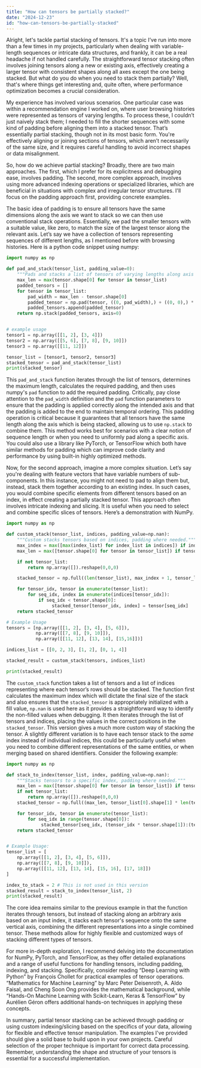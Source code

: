 ```yaml
---
title: "How can tensors be partially stacked?"
date: "2024-12-23"
id: "how-can-tensors-be-partially-stacked"
---
```


Alright, let's tackle partial stacking of tensors. It's a topic I’ve run into more than a few times in my projects, particularly when dealing with variable-length sequences or intricate data structures, and frankly, it can be a real headache if not handled carefully. The straightforward tensor stacking often involves joining tensors along a new or existing axis, effectively creating a larger tensor with consistent shapes along all axes except the one being stacked. But what do you do when you need to stack them partially? Well, that's where things get interesting and, quite often, where performance optimization becomes a crucial consideration.

My experience has involved various scenarios. One particular case was within a recommendation engine I worked on, where user browsing histories were represented as tensors of varying lengths. To process these, I couldn’t just naively stack them; I needed to fill the shorter sequences with some kind of padding before aligning them into a stacked tensor. That’s essentially partial stacking, though not in its most basic form. You're effectively aligning or joining sections of tensors, which aren’t necessarily of the same size, and it requires careful handling to avoid incorrect shapes or data misalignment.

So, how do we achieve partial stacking? Broadly, there are two main approaches. The first, which I prefer for its explicitness and debugging ease, involves padding. The second, more complex approach, involves using more advanced indexing operations or specialized libraries, which are beneficial in situations with complex and irregular tensor structures. I'll focus on the padding approach first, providing concrete examples.

The basic idea of padding is to ensure all tensors have the same dimensions along the axis we want to stack so we can then use conventional stack operations. Essentially, we pad the smaller tensors with a suitable value, like zero, to match the size of the largest tensor along the relevant axis. Let’s say we have a collection of tensors representing sequences of different lengths, as I mentioned before with browsing histories. Here is a python code snippet using numpy:

```python
import numpy as np

def pad_and_stack(tensor_list, padding_value=0):
    """Pads and stacks a list of tensors of varying lengths along axis 0."""
    max_len = max(tensor.shape[0] for tensor in tensor_list)
    padded_tensors = []
    for tensor in tensor_list:
        pad_width = max_len - tensor.shape[0]
        padded_tensor = np.pad(tensor, ((0, pad_width),) + ((0, 0),) * (tensor.ndim-1), mode='constant', constant_values=padding_value)
        padded_tensors.append(padded_tensor)
    return np.stack(padded_tensors, axis=0)


# example usage
tensor1 = np.array([[1, 2], [3, 4]])
tensor2 = np.array([[5, 6], [7, 8], [9, 10]])
tensor3 = np.array([[11, 12]])

tensor_list = [tensor1, tensor2, tensor3]
stacked_tensor = pad_and_stack(tensor_list)
print(stacked_tensor)

```

This `pad_and_stack` function iterates through the list of tensors, determines the maximum length, calculates the required padding, and then uses numpy's `pad` function to add the required padding. Critically, pay close attention to the `pad_width` definition and the `pad` function parameters to ensure that the padding is applied correctly along the intended axis and that the padding is added to the end to maintain temporal ordering. This padding operation is critical because it guarantees that all tensors have the same length along the axis which is being stacked, allowing us to use `np.stack` to combine them. This method works best for scenarios with a clear notion of sequence length or when you need to uniformly pad along a specific axis. You could also use a library like PyTorch, or TensorFlow which both have similar methods for padding which can improve code clarity and performance by using built-in highly optimized methods.

Now, for the second approach, imagine a more complex situation. Let’s say you're dealing with feature vectors that have variable numbers of sub-components. In this instance, you might not need to pad to align them but, instead, stack them together according to an existing index. In such cases, you would combine specific elements from different tensors based on an index, in effect creating a partially stacked tensor. This approach often involves intricate indexing and slicing. It is useful when you need to select and combine specific slices of tensors. Here’s a demonstration with NumPy.

```python
import numpy as np

def custom_stack(tensor_list, indices, padding_value=np.nan):
    """Custom stacks tensors based on indices, padding where needed."""
    max_index = max([max(index_list) for index_list in indices]) if indices else 0
    max_len = max([tensor.shape[0] for tensor in tensor_list]) if tensor_list else 0

    if not tensor_list:
        return np.array([]).reshape(0,0,0)

    stacked_tensor = np.full((len(tensor_list), max_index + 1, tensor_list[0].shape[1]), fill_value=padding_value)

    for tensor_idx, tensor in enumerate(tensor_list):
        for seq_idx, index in enumerate(indices[tensor_idx]):
            if seq_idx < tensor.shape[0]:
                 stacked_tensor[tensor_idx, index] = tensor[seq_idx]
    return stacked_tensor

# Example Usage
tensors = [np.array([[1, 2], [3, 4], [5, 6]]),
           np.array([[7, 8], [9, 10]]),
           np.array([[11, 12], [13, 14], [15,16]])]

indices_list = [[0, 2, 3], [1, 2], [0, 1, 4]]

stacked_result = custom_stack(tensors, indices_list)

print(stacked_result)

```

The `custom_stack` function takes a list of tensors and a list of indices representing where each tensor’s rows should be stacked. The function first calculates the maximum index which will dictate the final size of the stack and also ensures that the `stacked_tensor` is appropriately initialized with a fill value, `np.nan` is used here as it provides a straightforward way to identify the non-filled values when debugging. It then iterates through the list of tensors and indices, placing the values in the correct positions in the `stacked_tensor`. This version gives a much more custom way of stacking the tensor. A slightly different variation is to have each tensor stack to the *same* index instead of individual indices, this could be particularly useful when you need to combine different representations of the same entities, or when merging based on shared identifiers. Consider the following example:

```python
import numpy as np

def stack_to_index(tensor_list, index, padding_value=np.nan):
    """Stacks tensors to a specific index, padding where needed."""
    max_len = max([tensor.shape[0] for tensor in tensor_list]) if tensor_list else 0
    if not tensor_list:
        return np.array([]).reshape(0,0,0)
    stacked_tensor = np.full((max_len, tensor_list[0].shape[1] * len(tensor_list)), fill_value=padding_value)

    for tensor_idx, tensor in enumerate(tensor_list):
        for seq_idx in range(tensor.shape[0]):
             stacked_tensor[seq_idx, (tensor_idx * tensor.shape[1]):(tensor_idx * tensor.shape[1] + tensor.shape[1])] = tensor[seq_idx]
    return stacked_tensor


# Example Usage:
tensor_list = [
    np.array([[1, 2], [3, 4], [5, 6]]),
    np.array([[7, 8], [9, 10]]),
    np.array([[11, 12], [13, 14], [15, 16], [17, 18]])
]

index_to_stack = 2 # This is not used in this version
stacked_result = stack_to_index(tensor_list, 2)
print(stacked_result)
```

The core idea remains similar to the previous example in that the function iterates through tensors, but instead of stacking along an arbitrary axis based on an input index, it stacks each tensor's sequence onto the same vertical axis, combining the different representations into a single combined tensor. These methods allow for highly flexible and customized ways of stacking different types of tensors.

For more in-depth exploration, I recommend delving into the documentation for NumPy, PyTorch, and TensorFlow, as they offer detailed explanations and a range of useful functions for handling tensors, including padding, indexing, and stacking. Specifically, consider reading “Deep Learning with Python” by François Chollet for practical examples of tensor operations. “Mathematics for Machine Learning” by Marc Peter Deisenroth, A. Aldo Faisal, and Cheng Soon Ong provides the mathematical background, while “Hands-On Machine Learning with Scikit-Learn, Keras & TensorFlow” by Aurélien Géron offers additional hands-on techniques in applying these concepts.

In summary, partial tensor stacking can be achieved through padding or using custom indexing/slicing based on the specifics of your data, allowing for flexible and effective tensor manipulation. The examples I've provided should give a solid base to build upon in your own projects. Careful selection of the proper technique is important for correct data processing. Remember, understanding the shape and structure of your tensors is essential for a successful implementation.
